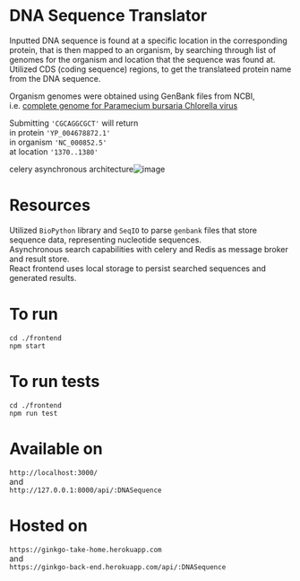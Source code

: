 # DNA Sequence Translator
Inputted DNA sequence is found at a specific location in the corresponding protein, that is then mapped to an organism, by searching through list of genomes for the organism and location that the sequence was found at.
Utilized CDS (coding sequence) regions, to get the translateed protein name from the DNA sequence.

Organism genomes were obtained using GenBank files from NCBI, <br/> i.e. [complete genome for Paramecium bursaria Chlorella virus](https://www.ncbi.nlm.nih.gov/nuccore/NC_000852.5)


Submitting ``'CGCAGGCGCT'`` will return <br/> 
in protein ``'YP_004678872.1'`` <br/> 
in organism ``'NC_000852.5'`` <br/>
at location ``'1370..1380'``

celery asynchronous architecture![image](https://user-images.githubusercontent.com/55855284/147863657-5c7f9b92-f9de-4f85-9750-940e8ac0dac3.png)


# Resources
Utilized `BioPython` library and `SeqIO` to parse `genbank` files that store sequence data, representing nucleotide sequences. <br/> 
Asynchronous search capabilities with celery and Redis as message broker and result store. <br/> 
React frontend uses local storage to persist searched sequences and generated results.

# To run
``cd ./frontend`` <br/>
``npm start``

# To run tests
``cd ./frontend`` <br/>
``npm run test``

# Available on
``http://localhost:3000/`` <br/> and <br/> ``http://127.0.0.1:8000/api/:DNASequence``

# Hosted on
``https://ginkgo-take-home.herokuapp.com`` 
    <br/> and <br/> 
``https://ginkgo-back-end.herokuapp.com/api/:DNASequence``
